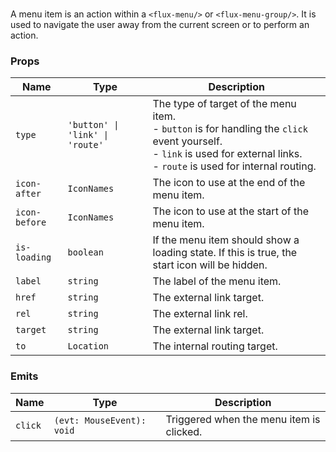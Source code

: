 # <flux-menu-item/>

A menu item is an action within a `<flux-menu/>` or `<flux-menu-group/>`. It is used to
navigate the user away from the current screen or to perform an action.

### Props

| Name          | Type                            | Description                                                                                                                                                                       |
|---------------|---------------------------------|-----------------------------------------------------------------------------------------------------------------------------------------------------------------------------------|
| `type`        | `'button' \| 'link' \| 'route'` | The type of target of the menu item.<br>- `button` is for handling the `click` event yourself.<br>- `link` is used for external links.<br>- `route` is used for internal routing. |
| `icon-after`  | `IconNames`                     | The icon to use at the end of the menu item.                                                                                                                                      |
| `icon-before` | `IconNames`                     | The icon to use at the start of the menu item.                                                                                                                                    |
| `is-loading`  | `boolean`                       | If the menu item should show a loading state. If this is true, the start icon will be hidden.                                                                                     |
| `label`       | `string`                        | The label of the menu item.                                                                                                                                                       |
| `href`        | `string`                        | The external link target.                                                                                                                                                         |
| `rel`         | `string`                        | The external link rel.                                                                                                                                                            |
| `target`      | `string`                        | The external link target.                                                                                                                                                         |
| `to`          | `Location`                      | The internal routing target.                                                                                                                                                      |

### Emits

| Name    | Type                      | Description                              |
|---------|---------------------------|------------------------------------------|
| `click` | `(evt: MouseEvent): void` | Triggered when the menu item is clicked. |
